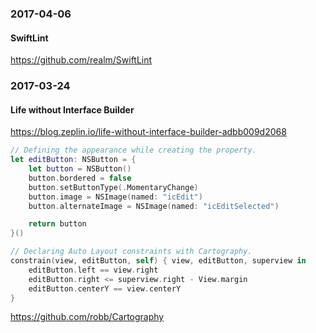 ### 2017-04-06

#### SwiftLint

https://github.com/realm/SwiftLint


### 2017-03-24

#### Life without Interface Builder

https://blog.zeplin.io/life-without-interface-builder-adbb009d2068

```swift
// Defining the appearance while creating the property.
let editButton: NSButton = {
    let button = NSButton()
    button.bordered = false
    button.setButtonType(.MomentaryChange)
    button.image = NSImage(named: "icEdit")
    button.alternateImage = NSImage(named: "icEditSelected")

    return button
}()

// Declaring Auto Layout constraints with Cartography.
constrain(view, editButton, self) { view, editButton, superview in
    editButton.left == view.right
    editButton.right <= superview.right - View.margin
    editButton.centerY == view.centerY
}
```

https://github.com/robb/Cartography
